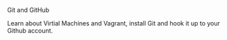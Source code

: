 Git and GitHub

Learn about Virtial Machines and Vagrant, install Git and hook it up to your Github account.